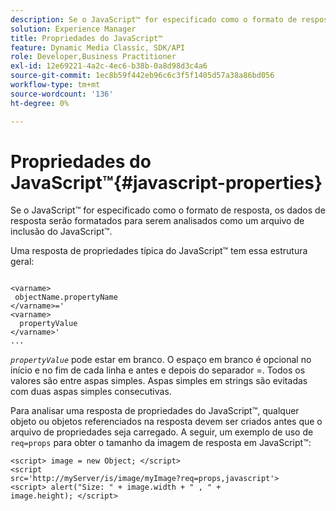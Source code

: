 ```yaml
---
description: Se o JavaScript™ for especificado como o formato de resposta, os dados de resposta serão formatados para serem analisados como um arquivo de inclusão do JavaScript™.
solution: Experience Manager
title: Propriedades do JavaScript™
feature: Dynamic Media Classic, SDK/API
role: Developer,Business Practitioner
exl-id: 12e69221-4a2c-4ec6-b38b-0a8d98d3c4a6
source-git-commit: 1ec8b59f442eb96c6c3f5f1405d57a38a86bd056
workflow-type: tm+mt
source-wordcount: '136'
ht-degree: 0%

---
```


# Propriedades do JavaScript™{#javascript-properties}

Se o JavaScript™ for especificado como o formato de resposta, os dados de resposta serão formatados para serem analisados como um arquivo de inclusão do JavaScript™.

Uma resposta de propriedades típica do JavaScript™ tem essa estrutura geral:

```
           
<varname> 
 objectName.propertyName 
</varname>=' 
<varname>
  propertyValue 
</varname>' 
...
```

*`propertyValue`* pode estar em branco. O espaço em branco é opcional no início e no fim de cada linha e antes e depois do separador =. Todos os valores são entre aspas simples. Aspas simples em strings são evitadas com duas aspas simples consecutivas.

Para analisar uma resposta de propriedades do JavaScript™, qualquer objeto ou objetos referenciados na resposta devem ser criados antes que o arquivo de propriedades seja carregado. A seguir, um exemplo de uso de `req=props` para obter o tamanho da imagem de resposta em JavaScript™:

```
<script> image = new Object; </script> 
<script 
src='http://myServer/is/image/myImage?req=props,javascript'> 
<script> alert("Size: " + image.width + " , " + 
image.height); </script>
```
